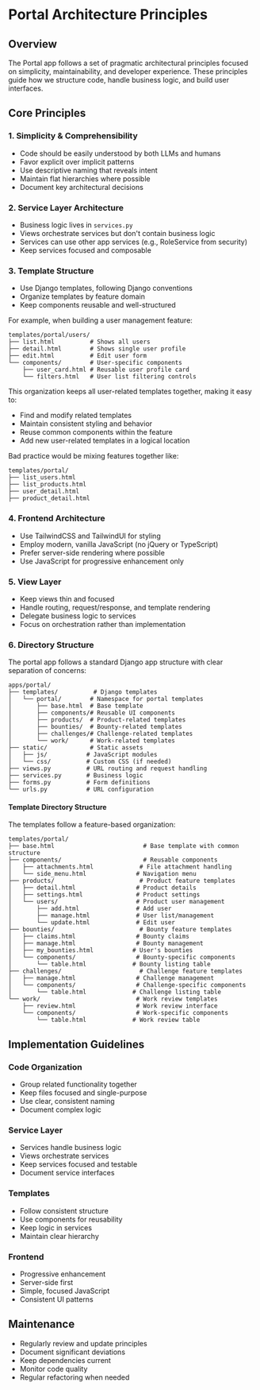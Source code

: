 # Portal Architecture Principles

## Overview
The Portal app follows a set of pragmatic architectural principles focused on simplicity, maintainability, and developer experience. These principles guide how we structure code, handle business logic, and build user interfaces.

## Core Principles

### 1. Simplicity & Comprehensibility
- Code should be easily understood by both LLMs and humans
- Favor explicit over implicit patterns
- Use descriptive naming that reveals intent
- Maintain flat hierarchies where possible
- Document key architectural decisions

### 2. Service Layer Architecture
- Business logic lives in `services.py`
- Views orchestrate services but don't contain business logic
- Services can use other app services (e.g., RoleService from security)
- Keep services focused and composable

### 3. Template Structure
- Use Django templates, following Django conventions
- Organize templates by feature domain
- Keep components reusable and well-structured

For example, when building a user management feature:

    templates/portal/users/
    ├── list.html          # Shows all users
    ├── detail.html        # Shows single user profile
    ├── edit.html          # Edit user form
    └── components/        # User-specific components
        ├── user_card.html # Reusable user profile card
        └── filters.html   # User list filtering controls

This organization keeps all user-related templates together, making it easy to:
- Find and modify related templates
- Maintain consistent styling and behavior
- Reuse common components within the feature
- Add new user-related templates in a logical location

Bad practice would be mixing features together like:

    templates/portal/
    ├── list_users.html
    ├── list_products.html
    ├── user_detail.html
    ├── product_detail.html

### 4. Frontend Architecture
- Use TailwindCSS and TailwindUI for styling
- Employ modern, vanilla JavaScript (no jQuery or TypeScript)
- Prefer server-side rendering where possible
- Use JavaScript for progressive enhancement only

### 5. View Layer
- Keep views thin and focused
- Handle routing, request/response, and template rendering
- Delegate business logic to services
- Focus on orchestration rather than implementation

### 6. Directory Structure
The portal app follows a standard Django app structure with clear separation of concerns:

    apps/portal/
    ├── templates/          # Django templates
    │   └── portal/        # Namespace for portal templates
    │       ├── base.html  # Base template
    │       ├── components/# Reusable UI components
    │       ├── products/  # Product-related templates
    │       ├── bounties/  # Bounty-related templates
    │       ├── challenges/# Challenge-related templates
    │       └── work/      # Work-related templates
    ├── static/            # Static assets
    │   ├── js/           # JavaScript modules
    │   └── css/          # Custom CSS (if needed)
    ├── views.py          # URL routing and request handling
    ├── services.py       # Business logic
    ├── forms.py          # Form definitions
    └── urls.py           # URL configuration

#### Template Directory Structure
The templates follow a feature-based organization:

    templates/portal/
    ├── base.html                         # Base template with common structure
    ├── components/                       # Reusable components
    │   ├── attachments.html             # File attachment handling
    │   └── side_menu.html              # Navigation menu
    ├── products/                        # Product feature templates
    │   ├── detail.html                 # Product details
    │   ├── settings.html               # Product settings
    │   └── users/                      # Product user management
    │       ├── add.html                # Add user
    │       ├── manage.html             # User list/management
    │       └── update.html             # Edit user
    ├── bounties/                        # Bounty feature templates
    │   ├── claims.html                 # Bounty claims
    │   ├── manage.html                 # Bounty management
    │   ├── my_bounties.html           # User's bounties
    │   └── components/                 # Bounty-specific components
    │       └── table.html             # Bounty listing table
    ├── challenges/                      # Challenge feature templates
    │   ├── manage.html                 # Challenge management
    │   └── components/                 # Challenge-specific components
    │       └── table.html             # Challenge listing table
    └── work/                           # Work review templates
        ├── review.html                 # Work review interface
        └── components/                 # Work-specific components
            └── table.html             # Work review table

## Implementation Guidelines

### Code Organization
- Group related functionality together
- Keep files focused and single-purpose
- Use clear, consistent naming
- Document complex logic

### Service Layer
- Services handle business logic
- Views orchestrate services
- Keep services focused and testable
- Document service interfaces

### Templates
- Follow consistent structure
- Use components for reusability
- Keep logic in services
- Maintain clear hierarchy

### Frontend
- Progressive enhancement
- Server-side first
- Simple, focused JavaScript
- Consistent UI patterns

## Maintenance
- Regularly review and update principles
- Document significant deviations
- Keep dependencies current
- Monitor code quality
- Regular refactoring when needed
